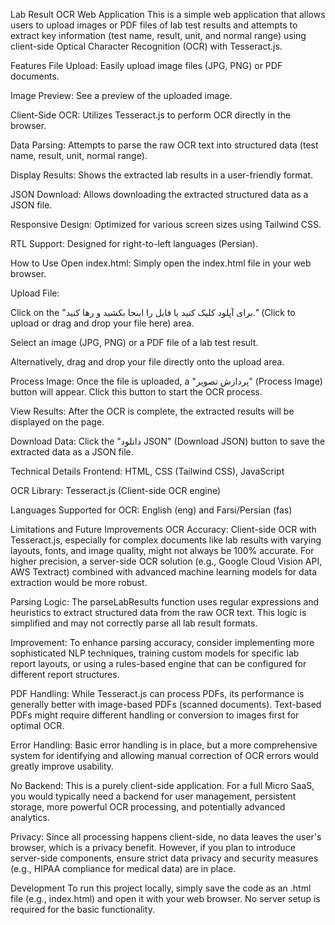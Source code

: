 Lab Result OCR Web Application
This is a simple web application that allows users to upload images or PDF files of lab test results and attempts to extract key information (test name, result, unit, and normal range) using client-side Optical Character Recognition (OCR) with Tesseract.js.

Features
File Upload: Easily upload image files (JPG, PNG) or PDF documents.

Image Preview: See a preview of the uploaded image.

Client-Side OCR: Utilizes Tesseract.js to perform OCR directly in the browser.

Data Parsing: Attempts to parse the raw OCR text into structured data (test name, result, unit, normal range).

Display Results: Shows the extracted lab results in a user-friendly format.

JSON Download: Allows downloading the extracted structured data as a JSON file.

Responsive Design: Optimized for various screen sizes using Tailwind CSS.

RTL Support: Designed for right-to-left languages (Persian).

How to Use
Open index.html: Simply open the index.html file in your web browser.

Upload File:

Click on the "برای آپلود کلیک کنید یا فایل را اینجا بکشید و رها کنید." (Click to upload or drag and drop your file here) area.

Select an image (JPG, PNG) or a PDF file of a lab test result.

Alternatively, drag and drop your file directly onto the upload area.

Process Image: Once the file is uploaded, a "پردازش تصویر" (Process Image) button will appear. Click this button to start the OCR process.

View Results: After the OCR is complete, the extracted results will be displayed on the page.

Download Data: Click the "دانلود JSON" (Download JSON) button to save the extracted data as a JSON file.

Technical Details
Frontend: HTML, CSS (Tailwind CSS), JavaScript

OCR Library: Tesseract.js (Client-side OCR engine)

Languages Supported for OCR: English (eng) and Farsi/Persian (fas)

Limitations and Future Improvements
OCR Accuracy: Client-side OCR with Tesseract.js, especially for complex documents like lab results with varying layouts, fonts, and image quality, might not always be 100% accurate. For higher precision, a server-side OCR solution (e.g., Google Cloud Vision API, AWS Textract) combined with advanced machine learning models for data extraction would be more robust.

Parsing Logic: The parseLabResults function uses regular expressions and heuristics to extract structured data from the raw OCR text. This logic is simplified and may not correctly parse all lab result formats.

Improvement: To enhance parsing accuracy, consider implementing more sophisticated NLP techniques, training custom models for specific lab report layouts, or using a rules-based engine that can be configured for different report structures.

PDF Handling: While Tesseract.js can process PDFs, its performance is generally better with image-based PDFs (scanned documents). Text-based PDFs might require different handling or conversion to images first for optimal OCR.

Error Handling: Basic error handling is in place, but a more comprehensive system for identifying and allowing manual correction of OCR errors would greatly improve usability.

No Backend: This is a purely client-side application. For a full Micro SaaS, you would typically need a backend for user management, persistent storage, more powerful OCR processing, and potentially advanced analytics.

Privacy: Since all processing happens client-side, no data leaves the user's browser, which is a privacy benefit. However, if you plan to introduce server-side components, ensure strict data privacy and security measures (e.g., HIPAA compliance for medical data) are in place.

Development
To run this project locally, simply save the code as an .html file (e.g., index.html) and open it with your web browser. No server setup is required for the basic functionality.
